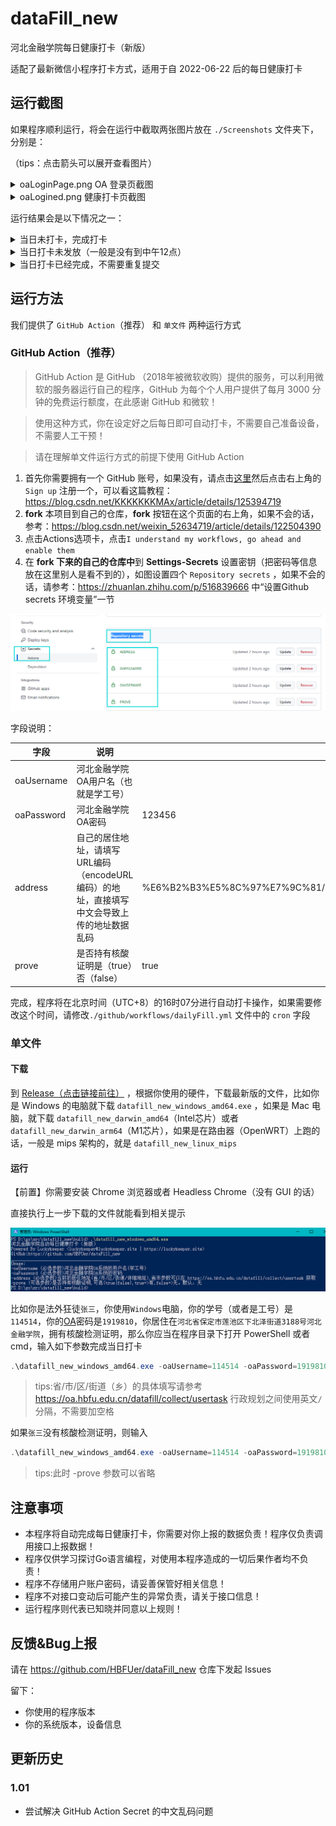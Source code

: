 # dataFill_new
河北金融学院每日健康打卡（新版）

适配了最新微信小程序打卡方式，适用于自 2022-06-22 后的每日健康打卡

## 运行截图

如果程序顺利运行，将会在运行中截取两张图片放在 `./Screenshots` 文件夹下，分别是：

（tips：点击箭头可以展开查看图片）

<details>   <summary>oaLoginPage.png OA 登录页截图</summary>   <p><img src=./images/oaLoginPage.png/></p>    <span>OA 登录页截图</span></details>

<details>   <summary>oaLogined.png 健康打卡页截图</summary>   <p><img src=./images/oaLogined.png/></p>    <span>健康打卡页截图</span></details>

运行结果会是以下情况之一：

<details>   <summary>当日未打卡，完成打卡</summary>   <p><img src=./images/successful.png/></p></details>

<details>   <summary>当日打卡未发放（一般是没有到中午12点）</summary>   <p><img src=./images/fail0.png/></p></details>

<details>   <summary>当日打卡已经完成，不需要重复提交</summary>   <p><img src=./images/fail1.png/></p></details>

## 运行方法

我们提供了 `GitHub Action`（推荐） 和 `单文件` 两种运行方式

### GitHub Action（推荐）

> GitHub Action 是 GitHub （2018年被微软收购）提供的服务，可以利用微软的服务器运行自己的程序，GitHub 为每个个人用户提供了每月 3000 分钟的免费运行额度，在此感谢 GitHub 和微软！

> 使用这种方式，你在设定好之后每日即可自动打卡，不需要自己准备设备，不需要人工干预！

> 请在理解单文件运行方式的前提下使用 GitHub Action 

1. 首先你需要拥有一个 GitHub 账号，如果没有，请点击[这里](https://github.com/)然后点击右上角的 `Sign up` 注册一个，可以看这篇教程：https://blog.csdn.net/KKKKKKKMAx/article/details/125394719
2. **fork** 本项目到自己的仓库，**fork** 按钮在这个页面的右上角，如果不会的话，参考：https://blog.csdn.net/weixin_52634719/article/details/122504390
3. 点击Actions选项卡，点击`I understand my workflows, go ahead and enable them`
4. 在 **fork 下来的自己的仓库中**到 **Settings-Secrets** 设置密钥（把密码等信息放在这里别人是看不到的），如图设置四个 `Repository secrets` ，如果不会的话，请参考：https://zhuanlan.zhihu.com/p/516839666 中“设置Github secrets 环境变量”一节

![](./images/secretSetting.png)

字段说明：

| 字段       | 说明                                                         | 举例                                                         | 备注                                                       |
| ---------- | ------------------------------------------------------------ | ------------------------------------------------------------ | ---------------------------------------------------------- |
| oaUsername | 河北金融学院OA用户名（也就是学工号）                         |                                                              | 填写时复制本字段，会自动转大写，下同                       |
| oaPassword | 河北金融学院OA密码                                           | 123456                                                       |                                                            |
| address    | 自己的居住地址，请填写URL编码（encodeURL编码）的地址，直接填写中文会导致上传的地址数据乱码 | %E6%B2%B3%E5%8C%97%E7%9C%81/%E4%BF%9D%E5%AE%9A%E5%B8%82/%E8%8E%B2%E6%B1%A0%E5%8C%BA/%E4%B8%8B%E5%8C%97%E6%B3%BD%E8%A1%97%E9%81%93/3188%E5%8F%B7%E6%B2%B3%E5%8C%97%E9%87%91%E8%9E%8D%E5%AD%A6%E9%99%A2 | URL在线编码网站参考：https://www.bejson.com/enc/urlencode/ |
| prove      | 是否持有核酸证明是（true）否（false）                        | true                                                         |                                                            |



完成，程序将在北京时间（UTC+8）的16时07分进行自动打卡操作，如果需要修改这个时间，请修改`./github/workflows/dailyFill.yml` 文件中的 `cron` 字段

### 单文件

#### 下载

到 [Release（点击链接前往）](https://github.com/HBFUer/dataFill_new/releases)  ，根据你使用的硬件，下载最新版的文件，比如你是 Windows 的电脑就下载 `datafill_new_windows_amd64.exe` ，如果是 Mac 电脑，就下载 `datafill_new_darwin_amd64`（Intel芯片）或者 `datafill_new_darwin_arm64`（M1芯片），如果是在路由器（OpenWRT）上跑的话，一般是 mips 架构的，就是 `datafill_new_linux_mips`

#### 运行

【前置】你需要安装 Chrome 浏览器或者 Headless Chrome（没有 GUI 的话）

直接执行上一步下载的文件就能看到相关提示

![](./images/run0.png)

比如你是法外狂徒`张三`，你使用`Windows`电脑，你的学号（或者是工号）是`114514`，你的[OA](https://oa.hbfu.edu.cn/backstage/cas/login)密码是`1919810`，你居住在`河北省保定市莲池区下北泽街道3188号河北金融学院`，拥有核酸检测证明，那么你应当在程序目录下打开 PowerShell 或者 cmd，输入如下参数完成当日打卡

```powershell
.\datafill_new_windows_amd64.exe -oaUsername=114514 -oaPassword=1919810 -address=河北省/保定市/莲池区/下北泽街道/3188号河北金融学院 -prove=true
```

> tips:省/市/区/街道（乡）的具体填写请参考 https://oa.hbfu.edu.cn/datafill/collect/usertask 行政规划之间使用英文`/`分隔，不需要加空格

如果`张三`没有核酸检测证明，则输入

```powershell
.\datafill_new_windows_amd64.exe -oaUsername=114514 -oaPassword=1919810 -address=河北省/保定市/莲池区/下北泽街道/3188号河北金融学院 -prove=false
```

> tips:此时 -prove 参数可以省略

## 注意事项

- 本程序将自动完成每日健康打卡，你需要对你上报的数据负责！程序仅负责调用接口上报数据！
- 程序仅供学习探讨Go语言编程，对使用本程序造成的一切后果作者均不负责！
- 程序不存储用户账户密码，请妥善保管好相关信息！
- 程序不对接口变动后可能产生的异常负责，请关于接口信息！
- 运行程序则代表已知晓并同意以上规则！

## 反馈&Bug上报

请在 https://github.com/HBFUer/dataFill_new 仓库下发起 Issues

留下：

- 你使用的程序版本
- 你的系统版本，设备信息

## 更新历史

### 1.01

- 尝试解决 GitHub Action Secret 的中文乱码问题
